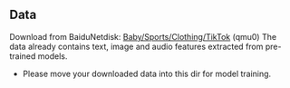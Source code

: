 ## Data
Download from BaiduNetdisk: [Baby/Sports/Clothing/TikTok](https://pan.baidu.com/s/13uHluW3PW61V0sm8JrtRuA) (qmu0)
The data already contains text, image and audio features extracted from pre-trained models. 

* Please move your downloaded data into this dir for model training.